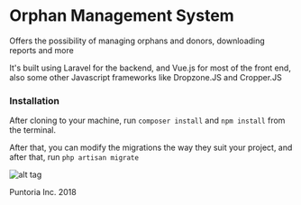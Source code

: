 # Orphan Management System


Offers the possibility of managing orphans and donors, downloading reports and more

It's built using Laravel for the backend, and Vue.js for most of the front end, also some other Javascript frameworks like Dropzone.JS and Cropper.JS

### Installation

After cloning to your machine, run
```composer install``` and ```npm install``` from the terminal.

After that, you can modify the migrations the way they suit your project, and after that, run ```php artisan migrate```

![alt tag](public/img/image.png "Screenshot")

Puntoria Inc. 2018
